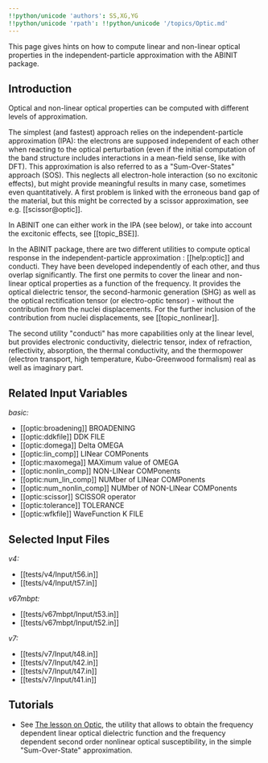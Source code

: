 ```yaml
---
!!python/unicode 'authors': SS,XG,YG
!!python/unicode 'rpath': !!python/unicode '/topics/Optic.md'
---
```

<!--
This file is automatically generated by mksite.py. All changes will be lost.
Change the input yaml files or the python code
-->

This page gives hints on how to compute linear and non-linear optical properties in the independent-particle
approximation with the ABINIT package.

## Introduction

Optical and non-linear optical properties can be computed with different
levels of approximation.

The simplest (and fastest) approach relies on the independent-particle
approximation (IPA): the electrons are supposed independent of each other when
reacting to the optical perturbation (even if the initial computation of the
band structure includes interactions in a mean-field sense, like with DFT).
This approximation is also referred to as a "Sum-Over-States" approach (SOS).
This neglects all electron-hole interaction (so no excitonic effects), but
might provide meaningful results in many case, sometimes even quantitatively.
A first problem is linked with the erroneous band gap of the material, but
this might be corrected by a scissor approximation, see e.g.
[[scissor@optic]].

In ABINIT one can either work in the IPA (see below), or take into account the
excitonic effects, see [[topic_BSE]].

In the ABINIT package, there are two different utilities to compute optical
response in the independent-particle approximation : [[help:optic]] and
conducti. They have been developed independently of each other, and thus
overlap significantly. The first one permits to cover the linear and non-
linear optical properties as a function of the frequency. It provides the
optical dielectric tensor, the second-harmonic generation (SHG) as well as the
optical rectification tensor (or electro-optic tensor) - without the
contribution from the nuclei displacements. For the further inclusion of the
contribution from nuclei displacements, see [[topic_nonlinear]].

The second utility "conducti" has more capabilities only at the linear level,
but provides electronic conductivity, dielectric tensor, index of refraction,
reflectivity, absorption, the thermal conductivity, and the thermopower
(electron transport, high temperature, Kubo-Greenwood formalism) real as well
as imaginary part.



## Related Input Variables

*basic:*

- [[optic:broadening]]  BROADENING
- [[optic:ddkfile]]  DDK FILE
- [[optic:domega]]  Delta OMEGA
- [[optic:lin_comp]]  LINear COMPonents
- [[optic:maxomega]]  MAXimum value of OMEGA
- [[optic:nonlin_comp]]  NON-LINear COMPonents
- [[optic:num_lin_comp]]  NUMber of LINear COMPonents
- [[optic:num_nonlin_comp]]  NUMber of NON-LINear COMPonents
- [[optic:scissor]]  SCISSOR operator
- [[optic:tolerance]]  TOLERANCE
- [[optic:wfkfile]]  WaveFunction K FILE
 

## Selected Input Files

*v4:*

- [[tests/v4/Input/t56.in]]
- [[tests/v4/Input/t57.in]]
 
*v67mbpt:*

- [[tests/v67mbpt/Input/t53.in]]
- [[tests/v67mbpt/Input/t52.in]]
 
*v7:*

- [[tests/v7/Input/t48.in]]
- [[tests/v7/Input/t42.in]]
- [[tests/v7/Input/t47.in]]
- [[tests/v7/Input/t41.in]]
 

## Tutorials

* See [The lesson on Optic](../../tutorial/generated_files/lesson_optic.html), the utility that allows to obtain the frequency dependent linear optical dielectric function and the frequency dependent second order nonlinear optical susceptibility, in the simple "Sum-Over-State" approximation.

